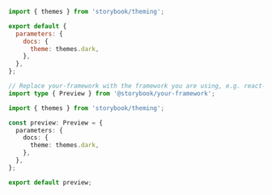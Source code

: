 ```js filename=".storybook/preview.js" renderer="common" language="js"
import { themes } from 'storybook/theming';

export default {
  parameters: {
    docs: {
      theme: themes.dark,
    },
  },
};
```

```ts filename=".storybook/preview.ts" renderer="common" language="ts"
// Replace your-framework with the framework you are using, e.g. react-vite, nextjs, vue3-vite, etc.
import type { Preview } from '@storybook/your-framework';

import { themes } from 'storybook/theming';

const preview: Preview = {
  parameters: {
    docs: {
      theme: themes.dark,
    },
  },
};

export default preview;
```
